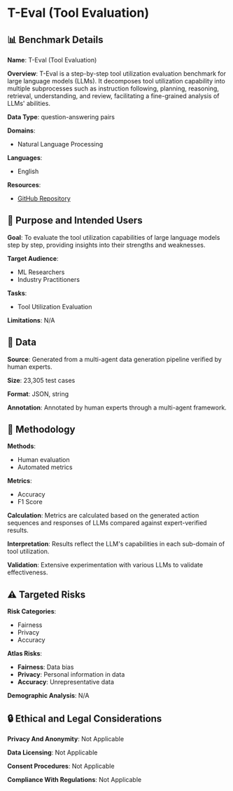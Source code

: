 # T-Eval (Tool Evaluation)

## 📊 Benchmark Details

**Name**: T-Eval (Tool Evaluation)

**Overview**: T-Eval is a step-by-step tool utilization evaluation benchmark for large language models (LLMs). It decomposes tool utilization capability into multiple subprocesses such as instruction following, planning, reasoning, retrieval, understanding, and review, facilitating a fine-grained analysis of LLMs' abilities.

**Data Type**: question-answering pairs

**Domains**:
- Natural Language Processing

**Languages**:
- English

**Resources**:
- [GitHub Repository](https://github.com/open-compass/T-Eval)

## 🎯 Purpose and Intended Users

**Goal**: To evaluate the tool utilization capabilities of large language models step by step, providing insights into their strengths and weaknesses.

**Target Audience**:
- ML Researchers
- Industry Practitioners

**Tasks**:
- Tool Utilization Evaluation

**Limitations**: N/A

## 💾 Data

**Source**: Generated from a multi-agent data generation pipeline verified by human experts.

**Size**: 23,305 test cases

**Format**: JSON, string

**Annotation**: Annotated by human experts through a multi-agent framework.

## 🔬 Methodology

**Methods**:
- Human evaluation
- Automated metrics

**Metrics**:
- Accuracy
- F1 Score

**Calculation**: Metrics are calculated based on the generated action sequences and responses of LLMs compared against expert-verified results.

**Interpretation**: Results reflect the LLM's capabilities in each sub-domain of tool utilization.

**Validation**: Extensive experimentation with various LLMs to validate effectiveness.

## ⚠️ Targeted Risks

**Risk Categories**:
- Fairness
- Privacy
- Accuracy

**Atlas Risks**:
- **Fairness**: Data bias
- **Privacy**: Personal information in data
- **Accuracy**: Unrepresentative data

**Demographic Analysis**: N/A

## 🔒 Ethical and Legal Considerations

**Privacy And Anonymity**: Not Applicable

**Data Licensing**: Not Applicable

**Consent Procedures**: Not Applicable

**Compliance With Regulations**: Not Applicable

